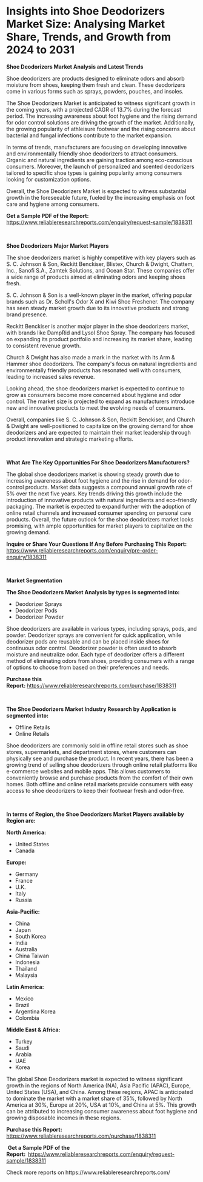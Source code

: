 <p><h1>Insights into Shoe Deodorizers Market Size: Analysing Market Share, Trends, and Growth from 2024 to 2031</h1></p><p><strong>Shoe Deodorizers Market Analysis and Latest Trends</strong></p>
<p><p>Shoe deodorizers are products designed to eliminate odors and absorb moisture from shoes, keeping them fresh and clean. These deodorizers come in various forms such as sprays, powders, pouches, and insoles.</p><p>The Shoe Deodorizers Market is anticipated to witness significant growth in the coming years, with a projected CAGR of 13.7% during the forecast period. The increasing awareness about foot hygiene and the rising demand for odor control solutions are driving the growth of the market. Additionally, the growing popularity of athleisure footwear and the rising concerns about bacterial and fungal infections contribute to the market expansion.</p><p>In terms of trends, manufacturers are focusing on developing innovative and environmentally friendly shoe deodorizers to attract consumers. Organic and natural ingredients are gaining traction among eco-conscious consumers. Moreover, the launch of personalized and scented deodorizers tailored to specific shoe types is gaining popularity among consumers looking for customization options.</p><p>Overall, the Shoe Deodorizers Market is expected to witness substantial growth in the foreseeable future, fueled by the increasing emphasis on foot care and hygiene among consumers.</p></p>
<p><strong>Get a Sample PDF of the Report:&nbsp;</strong> <a href="https://www.reliableresearchreports.com/enquiry/request-sample/1838311">https://www.reliableresearchreports.com/enquiry/request-sample/1838311</a></p>
<p>&nbsp;</p>
<p><strong>Shoe Deodorizers Major Market Players</strong></p>
<p><p>The shoe deodorizers market is highly competitive with key players such as S. C. Johnson & Son, Reckitt Benckiser, Blistex, Church & Dwight, Chattem, Inc., Sanofi S.A., Zamtek Solutions, and Ocean Star. These companies offer a wide range of products aimed at eliminating odors and keeping shoes fresh.</p><p>S. C. Johnson & Son is a well-known player in the market, offering popular brands such as Dr. Scholl's Odor X and Kiwi Shoe Freshener. The company has seen steady market growth due to its innovative products and strong brand presence.</p><p>Reckitt Benckiser is another major player in the shoe deodorizers market, with brands like DampRid and Lysol Shoe Spray. The company has focused on expanding its product portfolio and increasing its market share, leading to consistent revenue growth.</p><p>Church & Dwight has also made a mark in the market with its Arm & Hammer shoe deodorizers. The company's focus on natural ingredients and environmentally friendly products has resonated well with consumers, leading to increased sales revenue.</p><p>Looking ahead, the shoe deodorizers market is expected to continue to grow as consumers become more concerned about hygiene and odor control. The market size is projected to expand as manufacturers introduce new and innovative products to meet the evolving needs of consumers.</p><p>Overall, companies like S. C. Johnson & Son, Reckitt Benckiser, and Church & Dwight are well-positioned to capitalize on the growing demand for shoe deodorizers and are expected to maintain their market leadership through product innovation and strategic marketing efforts.</p></p>
<p>&nbsp;</p>
<p><strong>What Are The Key Opportunities For Shoe Deodorizers Manufacturers?</strong></p>
<p><p>The global shoe deodorizers market is showing steady growth due to increasing awareness about foot hygiene and the rise in demand for odor-control products. Market data suggests a compound annual growth rate of 5% over the next five years. Key trends driving this growth include the introduction of innovative products with natural ingredients and eco-friendly packaging. The market is expected to expand further with the adoption of online retail channels and increased consumer spending on personal care products. Overall, the future outlook for the shoe deodorizers market looks promising, with ample opportunities for market players to capitalize on the growing demand.</p></p>
<p><strong>Inquire or Share Your Questions If Any Before Purchasing This Report:</strong> <a href="https://www.reliableresearchreports.com/enquiry/pre-order-enquiry/1838311">https://www.reliableresearchreports.com/enquiry/pre-order-enquiry/1838311</a></p>
<p>&nbsp;</p>
<p><strong>Market Segmentation</strong></p>
<p><strong>The Shoe Deodorizers Market Analysis by types is segmented into:</strong></p>
<p><ul><li>Deodorizer Sprays</li><li>Deodorizer Pods</li><li>Deodorizer Powder</li></ul></p>
<p><p>Shoe deodorizers are available in various types, including sprays, pods, and powder. Deodorizer sprays are convenient for quick application, while deodorizer pods are reusable and can be placed inside shoes for continuous odor control. Deodorizer powder is often used to absorb moisture and neutralize odor. Each type of deodorizer offers a different method of eliminating odors from shoes, providing consumers with a range of options to choose from based on their preferences and needs.</p></p>
<p><strong>Purchase this Report:&nbsp;</strong><a href="https://www.reliableresearchreports.com/purchase/1838311">https://www.reliableresearchreports.com/purchase/1838311</a></p>
<p>&nbsp;</p>
<p><strong>The Shoe Deodorizers Market Industry Research by Application is segmented into:</strong></p>
<p><ul><li>Offline Retails</li><li>Online Retails</li></ul></p>
<p><p>Shoe deodorizers are commonly sold in offline retail stores such as shoe stores, supermarkets, and department stores, where customers can physically see and purchase the product. In recent years, there has been a growing trend of selling shoe deodorizers through online retail platforms like e-commerce websites and mobile apps. This allows customers to conveniently browse and purchase products from the comfort of their own homes. Both offline and online retail markets provide consumers with easy access to shoe deodorizers to keep their footwear fresh and odor-free.</p></p>
<p>&nbsp;</p>
<p><strong>In terms of Region, the Shoe Deodorizers Market Players available by Region are:</strong></p>
<p>
    <p> <strong> North America: </strong>
        <ul>
            <li>United States</li>
            <li>Canada</li>
        </ul>
        </p> 
    <p> <strong> Europe: </strong>
        <ul>
            <li>Germany</li>
            <li>France</li>
            <li>U.K.</li>
            <li>Italy</li>
            <li>Russia</li>
        </ul>
        </p> 
    <p> <strong> Asia-Pacific: </strong>
        <ul>
            <li>China</li>
            <li>Japan</li>
            <li>South Korea</li>
            <li>India</li>
            <li>Australia</li>
            <li>China Taiwan</li>
            <li>Indonesia</li>
            <li>Thailand</li>
            <li>Malaysia</li>
        </ul>
        </p> 
    <p> <strong> Latin America: </strong>
        <ul>
            <li>Mexico</li>
            <li>Brazil</li>
            <li>Argentina Korea</li>
            <li>Colombia</li>
        </ul>
        </p> 
    <p> <strong> Middle East & Africa: </strong>
        <ul>
            <li>Turkey</li>
            <li>Saudi</li>
            <li>Arabia</li>
            <li>UAE</li>
            <li>Korea</li>
        </ul>
    </p>
    </p>
<p><p>The global Shoe Deodorizers market is expected to witness significant growth in the regions of North America (NA), Asia Pacific (APAC), Europe, United States (USA), and China. Among these regions, APAC is anticipated to dominate the market with a market share of 35%, followed by North America at 30%, Europe at 20%, USA at 10%, and China at 5%. This growth can be attributed to increasing consumer awareness about foot hygiene and growing disposable incomes in these regions.</p></p>
<p><strong>Purchase this Report: </strong><a href="https://www.reliableresearchreports.com/purchase/1838311">https://www.reliableresearchreports.com/purchase/1838311</a></p>
<p>&nbsp;<strong>Get a Sample PDF of the Report:&nbsp;&nbsp;</strong><a href="https://www.reliableresearchreports.com/enquiry/request-sample/1838311">https://www.reliableresearchreports.com/enquiry/request-sample/1838311</a></p>
<p><strong></strong></p>
<p>Check more reports on https://www.reliableresearchreports.com/</p>